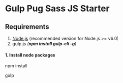 # Gulp Pug Sass JS Starter

## Requirements
1. [Node.js](https://nodejs.org/en/download/) (recommended version for Node.js >= v6.0)
2. gulp.js _(**npm install gulp-cli -g**)_

#### 1. Install node packages
npm install

gulp